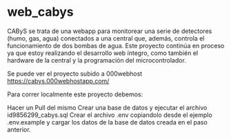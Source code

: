 # web_cabys

CAByS se trata de una webapp para monitorear una serie de detectores (humo, gas, agua) conectados a una central que, además, controla el funcionamiento de dos bombas de agua. Este proyecto continúa en proceso ya que estoy realizando el desarrollo web íntegro, como también el hardware de la central y la programación del microcontrolador.

Se puede ver el proyecto subido a 000webhost https://cabys.000webhostapp.com/ 

Para correr localmente este proyecto debemos:

Hacer un Pull del mismo
Crear una base de datos y ejecutar el archivo id9856299_cabys.sql
Crear el archivo .env copiandolo desde el ejemplo .env.example y cargar los datos de la base de datos creada en el paso anterior.